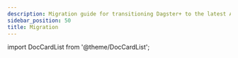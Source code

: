 ```yaml
---
description: Migration guide for transitioning Dagster+ to the latest API version.
sidebar_position: 50
title: Migration
---
```


import DocCardList from '@theme/DocCardList';

<DocCardList />
